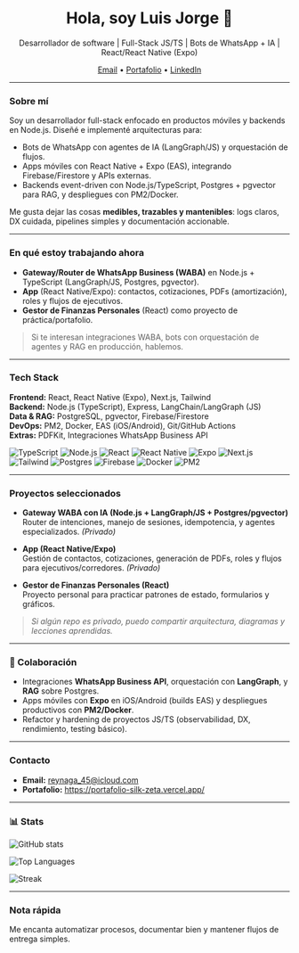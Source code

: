 <h1 align="center">Hola, soy Luis Jorge 👋</h1>
<p align="center">
  Desarrollador de software | Full-Stack JS/TS | Bots de WhatsApp + IA | React/React Native (Expo)
</p>

<p align="center">
  <a href="mailto:reynaga_45@icloud.com">Email</a> •
  <a href="https://portafolio-silk-zeta.vercel.app/" target="_blank">Portafolio</a> •
  <a href="https://www.linkedin.com/in/luis-jorge-reynaga-56b257235/" target="_blank">LinkedIn</a>
</p>

---

### Sobre mí
Soy un desarrollador full-stack enfocado en productos móviles y backends en Node.js. Diseñé e implementé arquitecturas para:
- Bots de WhatsApp con agentes de IA (LangGraph/JS) y orquestación de flujos.
- Apps móviles con React Native + Expo (EAS), integrando Firebase/Firestore y APIs externas.
- Backends event-driven con Node.js/TypeScript, Postgres + pgvector para RAG, y despliegues con PM2/Docker.

Me gusta dejar las cosas **medibles, trazables y mantenibles**: logs claros, DX cuidada, pipelines simples y documentación accionable.

---

### En qué estoy trabajando ahora
- **Gateway/Router de WhatsApp Business (WABA)** en Node.js + TypeScript (LangGraph/JS, Postgres, pgvector).
- **App** (React Native/Expo): contactos, cotizaciones, PDFs (amortización), roles y flujos de ejecutivos.
- **Gestor de Finanzas Personales** (React) como proyecto de práctica/portafolio.

> Si te interesan integraciones WABA, bots con orquestación de agentes y RAG en producción, hablemos.

---

### Tech Stack
**Frontend:** React, React Native (Expo), Next.js, Tailwind  
**Backend:** Node.js (TypeScript), Express, LangChain/LangGraph (JS)  
**Data & RAG:** PostgreSQL, pgvector, Firebase/Firestore  
**DevOps:** PM2, Docker, EAS (iOS/Android), Git/GitHub Actions  
**Extras:** PDFKit, Integraciones WhatsApp Business API

<p>
  <img alt="TypeScript" src="https://img.shields.io/badge/TypeScript-3178C6?logo=typescript&logoColor=white">
  <img alt="Node.js" src="https://img.shields.io/badge/Node.js-339933?logo=node.js&logoColor=white">
  <img alt="React" src="https://img.shields.io/badge/React-20232a?logo=react&logoColor=61DAFB">
  <img alt="React Native" src="https://img.shields.io/badge/React_Native-20232a?logo=react&logoColor=61DAFB">
  <img alt="Expo" src="https://img.shields.io/badge/Expo-000020?logo=expo&logoColor=white">
  <img alt="Next.js" src="https://img.shields.io/badge/Next.js-000000?logo=nextdotjs&logoColor=white">
  <img alt="Tailwind" src="https://img.shields.io/badge/Tailwind-38B2AC?logo=tailwindcss&logoColor=white">
  <img alt="Postgres" src="https://img.shields.io/badge/PostgreSQL-4169E1?logo=postgresql&logoColor=white">
  <img alt="Firebase" src="https://img.shields.io/badge/Firebase-FFCA28?logo=firebase&logoColor=black">
  <img alt="Docker" src="https://img.shields.io/badge/Docker-2496ED?logo=docker&logoColor=white">
  <img alt="PM2" src="https://img.shields.io/badge/PM2-2B037A?logo=pm2&logoColor=white">
</p>

---

### Proyectos seleccionados
- **Gateway WABA con IA (Node.js + LangGraph/JS + Postgres/pgvector)**  
  Router de intenciones, manejo de sesiones, idempotencia, y agentes especializados. *(Privado)*

- **App (React Native/Expo)**  
  Gestión de contactos, cotizaciones, generación de PDFs, roles y flujos para ejecutivos/corredores. *(Privado)*


- **Gestor de Finanzas Personales (React)**  
  Proyecto personal para practicar patrones de estado, formularios y gráficos.

> *Si algún repo es privado, puedo compartir arquitectura, diagramas y lecciones aprendidas.*

---

### 🤝 Colaboración
- Integraciones **WhatsApp Business API**, orquestación con **LangGraph**, y **RAG** sobre Postgres.
- Apps móviles con **Expo** en iOS/Android (builds EAS) y despliegues productivos con **PM2/Docker**.
- Refactor y hardening de proyectos JS/TS (observabilidad, DX, rendimiento, testing básico).

---

### Contacto
- **Email:** reynaga_45@icloud.com  
- **Portafolio:** https://portafolio-silk-zeta.vercel.app/

---

### 📊 Stats
<p>
  <img src="https://github-readme-stats.vercel.app/api?username=Polarking3503&show_icons=true&theme=tokyonight" alt="GitHub stats" />
</p>
<p>
  <img src="https://github-readme-stats.vercel.app/api/top-langs/?username=Polarking3503&layout=compact&theme=tokyonight" alt="Top Languages" />
</p>


<p>
  <img src="https://streak-stats.demolab.com?user=Polarking3503&theme=tokyonight" alt="Streak" />
</p>

---

### Nota rápida
Me encanta automatizar procesos, documentar bien y mantener flujos de entrega simples.
